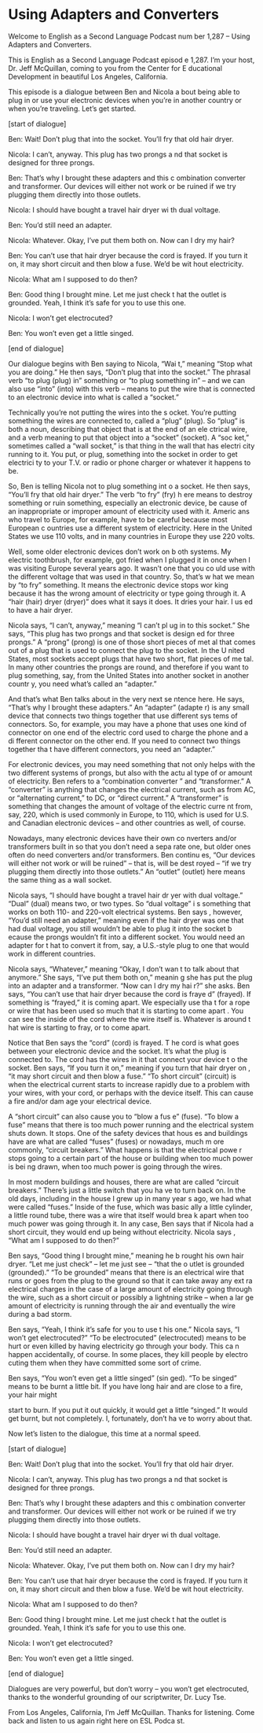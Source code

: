 # Using Adapters and Converters

Welcome to English as a Second Language Podcast num ber 1,287 – Using Adapters and Converters.

This is English as a Second Language Podcast episod e 1,287. I’m your host, Dr. Jeff McQuillan, coming to you from the Center for E ducational Development in beautiful Los Angeles, California.

This episode is a dialogue between Ben and Nicola a bout being able to plug in or use your electronic devices when you’re in another country or when you’re traveling. Let’s get started.

[start of dialogue]

Ben: Wait! Don’t plug that into the socket. You’ll fry that old hair dryer.

Nicola: I can’t, anyway. This plug has two prongs a nd that socket is designed for three prongs.

Ben: That’s why I brought these adapters and this c ombination converter and transformer. Our devices will either not work or be  ruined if we try plugging them directly into those outlets.

Nicola: I should have bought a travel hair dryer wi th dual voltage.

Ben: You’d still need an adapter.

Nicola: Whatever. Okay, I’ve put them both on. Now can I dry my hair?

Ben: You can’t use that hair dryer because the cord  is frayed. If you turn it on, it may short circuit and then blow a fuse. We’d be wit hout electricity.

Nicola: What am I supposed to do then?

Ben: Good thing I brought mine. Let me just check t hat the outlet is grounded. Yeah, I think it’s safe for you to use this one.

Nicola: I won’t get electrocuted?

Ben: You won’t even get a little singed.

[end of dialogue]

Our dialogue begins with Ben saying to Nicola, “Wai t,” meaning “Stop what you are doing.” He then says, “Don’t plug that into the  socket.” The phrasal verb “to plug (plug) in” something or “to plug something in”  – and we can also use “into” (into) with this verb – means to put the wire that is connected to an electronic device into what is called a “socket.”

Technically you’re not putting the wires into the s ocket. You’re putting something the wires are connected to, called a “plug” (plug).  So “plug” is both a noun, describing that object that is at the end of an ele ctrical wire, and a verb meaning to put that object into a “socket” (socket). A “soc ket,” sometimes called a “wall socket,” is that thing in the wall that has electri city running to it. You put, or plug, something into the socket in order to get electrici ty to your T.V. or radio or phone charger or whatever it happens to be.

So, Ben is telling Nicola not to plug something int o a socket. He then says, “You’ll fry that old hair dryer.” The verb “to fry” (fry) h ere means to destroy something or ruin something, especially an electronic device, be cause of an inappropriate or improper amount of electricity used with it. Americ ans who travel to Europe, for example, have to be careful because most European c ountries use a different system of electricity. Here in the United States we  use 110 volts, and in many countries in Europe they use 220 volts.

Well, some older electronic devices don’t work on b oth systems. My electric toothbrush, for example, got fried when I plugged it in once when I was visiting Europe several years ago. It wasn’t one that you co uld use with the different voltage that was used in that country. So, that’s w hat we mean by “to fry” something. It means the electronic device stops wor king because it has the wrong amount of electricity or type going through it. A “hair (hair) dryer (dryer)” does what it says it does. It dries your hair. I us ed to have a hair dryer.

Nicola says, “I can’t, anyway,” meaning “I can’t pl ug in to this socket.” She says, “This plug has two prongs and that socket is design ed for three prongs.” A “prong” (prong) is one of those short pieces of met al that comes out of a plug that is used to connect the plug to the socket. In the U nited States, most sockets accept plugs that have two short, flat pieces of me tal. In many other countries the prongs are round, and therefore if you want to plug  something, say, from the United States into another socket in another countr y, you need what’s called an “adapter.”

And that’s what Ben talks about in the very next se ntence here. He says, “That’s why I brought these adapters.” An “adapter” (adapte r) is any small device that connects two things together that use different sys tems of connectors. So, for example, you may have a phone that uses one kind of  connector on one end of the electric cord used to charge the phone and a di fferent connector on the other end. If you need to connect two things together tha t have different connectors, you need an “adapter.”

For electronic devices, you may need something that  not only helps with the two different systems of prongs, but also with the actu al type of or amount of electricity. Ben refers to a “combination converter ” and “transformer.” A “converter” is anything that changes the electrical  current, such as from AC, or “alternating current,” to DC, or “direct current.” A “transformer” is something that changes the amount of voltage of the electric curre nt from, say, 220, which is used commonly in Europe, to 110, which is used for U.S. and Canadian electronic devices – and other countries as well, of course.

Nowadays, many electronic devices have their own co nverters and/or transformers built in so that you don’t need a sepa rate one, but older ones often do need converters and/or transformers. Ben continu es, “Our devices will either not work or will be ruined” – that is, will be dest royed – “if we try plugging them directly into those outlets.” An “outlet” (outlet) here means the same thing as a wall socket.

Nicola says, “I should have bought a travel hair dr yer with dual voltage.” “Dual” (dual) means two, or two types. So “dual voltage” i s something that works on both 110- and 220-volt electrical systems. Ben says , however, “You’d still need an adapter,” meaning even if the hair dryer was one  that had dual voltage, you still wouldn’t be able to plug it into the socket b ecause the prongs wouldn’t fit into a different socket. You would need an adapter for t hat to convert it from, say, a U.S.-style plug to one that would work in different  countries.

Nicola says, “Whatever,” meaning “Okay, I don’t wan t to talk about that anymore.” She says, “I’ve put them both on,” meanin g she has put the plug into an adapter and a transformer. “Now can I dry my hai r?” she asks. Ben says, “You can’t use that hair dryer because the cord is fraye d” (frayed). If something is “frayed,” it is coming apart. We especially use tha t for a rope or wire that has been used so much that it is starting to come apart . You can see the inside of the cord where the wire itself is. Whatever is around t hat wire is starting to fray, or to come apart.

Notice that Ben says the “cord” (cord) is frayed. T he cord is what goes between your electronic device and the socket. It’s what the plug is connected to. The cord has the wires in it that connect your device t o the socket. Ben says, “If you turn it on,” meaning if you turn that hair dryer on , “it may short circuit and then blow a fuse.” “To short circuit” (circuit) is when the electrical current starts to increase rapidly due to a problem with your wires, with your cord, or perhaps with the device itself. This can cause a fire and/or dam age your electrical device.

A “short circuit” can also cause you to “blow a fus e” (fuse). “To blow a fuse” means that there is too much power running and the electrical system shuts down. It stops. One of the safety devices that hous es and buildings have are what are called “fuses” (fuses) or nowadays, much m ore commonly, “circuit breakers.” What happens is that the electrical powe r stops going to a certain part of the house or building when too much power is bei ng drawn, when too much power is going through the wires.

In most modern buildings and houses, there are what  are called “circuit breakers.” There’s just a little switch that you ha ve to turn back on. In the old days, including in the house I grew up in many year s ago, we had what were called “fuses.” Inside of the fuse, which was basic ally a little cylinder, a little round tube, there was a wire that itself would brea k apart when too much power was going through it. In any case, Ben says that if  Nicola had a short circuit, they would end up being without electricity. Nicola says , “What am I supposed to do then?”

Ben says, “Good thing I brought mine,” meaning he b rought his own hair dryer. “Let me just check” – let me just see – “that the o utlet is grounded (grounded).” “To be grounded” means that there is an electrical wire that runs or goes from the plug to the ground so that it can take away any ext ra electrical charges in the case of a large amount of electricity going through  the wire, such as a short circuit or possibly a lightning strike – when a lar ge amount of electricity is running through the air and eventually the wire during a bad storm.

Ben says, “Yeah, I think it’s safe for you to use t his one.” Nicola says, “I won’t get electrocuted?” “To be electrocuted” (electrocuted) means to be hurt or even killed by having electricity go through your body. This ca n happen accidentally, of course. In some places, they kill people by electro cuting them when they have committed some sort of crime.

Ben says, “You won’t even get a little singed” (sin ged). “To be singed” means to be burnt a little bit. If you have long hair and are close to a fire, your hair might

start to burn. If you put it out quickly, it would get a little “singed.” It would get burnt, but not completely. I, fortunately, don’t ha ve to worry about that.

Now let’s listen to the dialogue, this time at a normal speed.

[start of dialogue]

Ben: Wait! Don’t plug that into the socket. You’ll fry that old hair dryer.

Nicola: I can’t, anyway. This plug has two prongs a nd that socket is designed for three prongs.

Ben: That’s why I brought these adapters and this c ombination converter and transformer. Our devices will either not work or be  ruined if we try plugging them directly into those outlets.

Nicola: I should have bought a travel hair dryer wi th dual voltage.

Ben: You’d still need an adapter.

Nicola: Whatever. Okay, I’ve put them both on. Now can I dry my hair?

Ben: You can’t use that hair dryer because the cord  is frayed. If you turn it on, it may short circuit and then blow a fuse. We’d be wit hout electricity.

Nicola: What am I supposed to do then?

Ben: Good thing I brought mine. Let me just check t hat the outlet is grounded. Yeah, I think it’s safe for you to use this one.

Nicola: I won’t get electrocuted?

Ben: You won’t even get a little singed.

[end of dialogue]

Dialogues are very powerful, but don’t worry – you won’t get electrocuted, thanks to the wonderful grounding of our scriptwriter, Dr.  Lucy Tse.

From Los Angeles, California, I’m Jeff McQuillan. Thanks for listening. Come back and listen to us again right here on ESL Podca st.

